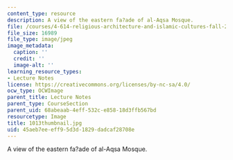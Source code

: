 ```yaml
---
content_type: resource
description: A view of the eastern fa?ade of al-Aqsa Mosque.
file: /courses/4-614-religious-architecture-and-islamic-cultures-fall-2002/45aeb7eeeff95d3d1829dadcaf28708e_1013thumbnail.jpg
file_size: 16989
file_type: image/jpeg
image_metadata:
  caption: ''
  credit: ''
  image-alt: ''
learning_resource_types:
- Lecture Notes
license: https://creativecommons.org/licenses/by-nc-sa/4.0/
ocw_type: OCWImage
parent_title: Lecture Notes
parent_type: CourseSection
parent_uid: 68abeaab-4eff-532c-e858-18d3ffb567bd
resourcetype: Image
title: 1013thumbnail.jpg
uid: 45aeb7ee-eff9-5d3d-1829-dadcaf28708e
---
```

A view of the eastern fa?ade of al-Aqsa Mosque.
